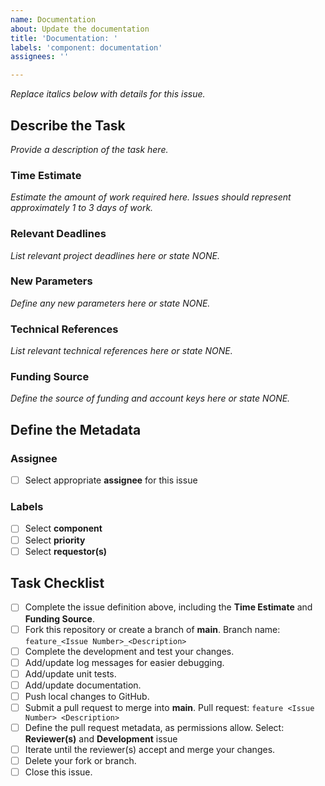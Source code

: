 ```yaml
---
name: Documentation
about: Update the documentation
title: 'Documentation: '
labels: 'component: documentation'
assignees: ''

---
```


*Replace italics below with details for this issue.*

## Describe the Task ##
*Provide a description of the task here.*

### Time Estimate ###
*Estimate the amount of work required here.*
*Issues should represent approximately 1 to 3 days of work.*

### Relevant Deadlines ###
*List relevant project deadlines here or state NONE.*

### New Parameters ###
*Define any new parameters here or state NONE.*

### Technical References ###
*List relevant technical references here or state NONE.*

### Funding Source ###
*Define the source of funding and account keys here or state NONE.*

## Define the Metadata ##

### Assignee ###
- [ ] Select appropriate **assignee** for this issue

### Labels ###
- [ ] Select **component**
- [ ] Select **priority**
- [ ] Select **requestor(s)**

## Task Checklist ##
- [ ] Complete the issue definition above, including the **Time Estimate** and **Funding Source**.
- [ ] Fork this repository or create a branch of **main**.
Branch name: `feature_<Issue Number>_<Description>`
- [ ] Complete the development and test your changes.
- [ ] Add/update log messages for easier debugging.
- [ ] Add/update unit tests.
- [ ] Add/update documentation.
- [ ] Push local changes to GitHub.
- [ ] Submit a pull request to merge into **main**.
Pull request: `feature <Issue Number> <Description>`
- [ ] Define the pull request metadata, as permissions allow.
Select: **Reviewer(s)** and **Development** issue
- [ ] Iterate until the reviewer(s) accept and merge your changes.
- [ ] Delete your fork or branch.
- [ ] Close this issue.
